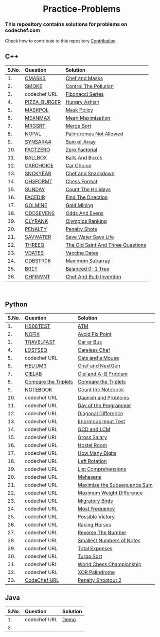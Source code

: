 <div align="center">
<h1>Practice-Problems</h1>
</div>

### This repository contains solutions for problems on codechef.com
Check how to contribute to this repository [Contribution](/CNTRIBUTING.MD)
<br>

## C++

| S.No. | Question | Solution | 
|:------|:--------| :--------|
|1.     | [CMASKS](https://www.codechef.com/problems/CMASKS) |[Chef and Masks](https://github.com/Sahiljawale/CodeChef/blob/main/C%2B%2B/chef_and_masks.cpp) |
|2.     | [SMOKE](https://www.codechef.com/START26B/problems/SMOKE/) |[Control The Pollution](https://github.com/Sahiljawale/CodeChef/blob/main/C%2B%2B/Control%20The%20Pollution.cpp) |
|3.     | codechef URL |[Fibonacci Series](https://github.com/Sahiljawale/CodeChef/blob/main/C%2B%2B/Fibonacci_series.cpp) |
|4.     | [PIZZA_BURGER](https://www.codechef.com/COOK137C/problems/PIZZA_BURGER/) |[Hungry Ashish](https://github.com/Sahiljawale/CodeChef/blob/main/C%2B%2B/Hungry%20Ashish.cpp) |
|5.     | [MASKPOL](https://www.codechef.com/problems/MASKPOL) |[Mask Policy](https://github.com/Sahiljawale/CodeChef/blob/main/C%2B%2B/Mask%20Policy.cpp) |
|6.     | [MEANMAX](https://www.codechef.com/problems/MEANMAX) |[Mean Maximization](https://github.com/Sahiljawale/CodeChef/blob/main/C%2B%2B/Mean%20Maximization.cpp) |
|7.     | [MRGSRT](https://www.codechef.com/problems/MRGSRT) |[Merge Sort](https://github.com/Sahiljawale/CodeChef/blob/main/C%2B%2B/Mergesort.cpp) |
|8.     | [NOPAL](https://www.codechef.com/problems/NOPAL) |[Palindromes Not Allowed](https://github.com/Sahiljawale/CodeChef/blob/main/C%2B%2B/Palindromes%20Not%20Allowed%20.cpp) |
|9.     | [SYNSARA4](https://www.codechef.com/problems/SYNSARA4) |[Sum of Array](https://github.com/Sahiljawale/CodeChef/blob/main/C%2B%2B/sumofarray.cpp) |
|10.    | [FACTZERO](https://www.codechef.com/problems/FACTZEROhttps://www.codechef.com/problems/FACTZERO) |[Zero Factorial](https://github.com/Sahiljawale/CodeChef/blob/main/C%2B%2B/Zero%20Factorial.cpp) |
|11.    | [BALLBOX](https://www.codechef.com/submit/BALLBOX) |[Balls And Boxes](https://github.com/Sahiljawale/CodeChef/blob/main/C%2B%2B/Balls_and_Boxes.cpp) |
|12.    | [CARCHOICE](https://www.codechef.com/START28C/problems/CARCHOICE/) |[Car Choice](https://github.com/Sahiljawale/CodeChef/blob/main/C%2B%2B/Car_choice.cpp) |
|13.    | [SNCKYEAR](https://www.codechef.com/problems/SNCKYEAR) |[Chef and Snackdown](https://github.com/Sahiljawale/CodeChef/blob/main/C%2B%2B/Chef_and_Snackdown.cpp) |
|14.    | [CHSFORMT](https://www.codechef.com/problems/CHSFORMT) |[Chess Format](https://github.com/Sahiljawale/CodeChef/blob/main/C%2B%2B/Chess_Format.cpp) |
|15.    | [SUNDAY](https://www.codechef.com/problems/SUNDAY) |[Count The Holidays](https://github.com/Sahiljawale/CodeChef/blob/main/C%2B%2B/Count_the_holidays.cpp) |
|16.    | [FACEDIR](https://www.codechef.com/START11C/problems/FACEDIR/) |[Find The Direction](https://github.com/Sahiljawale/CodeChef/blob/main/C%2B%2B/Find_the_direction.cpp) |
|17.    | [GOLMINE](https://www.codechef.com/problems/GOLMINE) |[Gold Mining](https://github.com/Sahiljawale/CodeChef/blob/main/C%2B%2B/Gold_mining.cpp) |
|18.    | [ODDSEVENS](https://www.codechef.com/COOK135C/problems/ODDSEVENS/) |[Odds And Evens](https://github.com/Sahiljawale/CodeChef/blob/main/C%2B%2B/Odds_and_Evens.cpp) |
|19.    | [OLYRANK](https://www.codechef.com/AUG21C/problems/OLYRANK/) |[Olympics Ranking](https://github.com/Sahiljawale/CodeChef/blob/main/C%2B%2B/Olympics_ranking.cpp) |
|20.    | [PENALTY](https://www.codechef.com/problems/PENALTY) |[Penalty Shots](https://github.com/Sahiljawale/CodeChef/blob/main/C%2B%2B/Penalty_shots.cpp) |
|21.    | [SAVWATER](https://www.codechef.com/SPYB21C/problems/SAVWATER/) |[Save Water Save Life](https://github.com/Sahiljawale/CodeChef/blob/main/C%2B%2B/Save_water_save_life.cpp) |
|22.    | [THREEQ](https://www.codechef.com/problems/THREEQ) |[The Old Saint And Three Questions](https://github.com/Sahiljawale/CodeChef/blob/main/C%2B%2B/The_old_saint_and_three_questions.cpp) |
|23.    | [VDATES](https://www.codechef.com/problems/VDATES) |[Vaccine Dates](https://github.com/Sahiljawale/CodeChef/blob/main/C%2B%2B/Vaccine_dates.cpp) |
|24.    | [CDBSTR06](https://www.codechef.com/problems/CDBSTR06) |[Maximum Subarray](https://github.com/Sahiljawale/CodeChef/blob/main/C%2B%2B/Maximum_Subarray.cpp) |
|25.    | [B01T](https://www.codechef.com/problems/B01T) |[Balanced 0-1 Tree](https://github.com/Kdeveloper2000/CodeChef/blob/Graph/CC/C%2B%2B/Balanced1Tree.cpp)|
|26.    | [CHFINVNT](https://www.codechef.com/AUG21C/problems/CHFINVNT) | [Chef And Bulb Invention](https://github.com/Sahiljawale/CodeChef/blob/main/C%2B%2B/chef_and_bulb_invention.cpp)
<br>

## Python

| S.No. | Question | Solution | 
|:------|:--------| :--------|
|1.     | [HS08TEST](https://www.codechef.com/problems/HS08TEST) |[ATM](https://github.com/Sahiljawale/CodeChef/blob/main/Python/ATM.py) |
|2.     | [NOFIX](https://www.codechef.com/FEB222C/problems/NOFIX) |[Avoid Fix Point](https://github.com/Sahiljawale/CodeChef/blob/main/Python/Avoid%20Fix%20Point.py) |
|3.     | [TRAVELFAST](https://www.codechef.com/problems/TRAVELFAST) | [Car or Bus](https://github.com/Sahiljawale/CodeChef/blob/main/Python/Car%20or%20Bus.py) |
|4.     | [LOSTSEQ](https://www.codechef.com/START26B/problems/LOSTSEQ) |[Careless Chef](https://github.com/Sahiljawale/CodeChef/blob/main/Python/Careless%20Chef.py) |
|5.     | codechef URL |[Cats and a Mouse](https://github.com/Sahiljawale/CodeChef/blob/main/Python/Cats%20and%20a%20Mouse.py) |
|6.     | [HELIUM3](https://www.codechef.com/problems/HELIUM3) |[Chef and NextGen](https://github.com/Sahiljawale/CodeChef/blob/main/Python/Chef%20and%20NextGen.py) |
|7.     | [CIELAB](https://www.codechef.com/problems/CIELAB) |[Ciel and A-B Problem](https://github.com/Sahiljawale/CodeChef/blob/main/Python/Ciel%20and%20A-B%20Problem.py) |
|8.     | [Compare the Triplets](https://www.hackerrank.com/challenges/compare-the-triplets/problem) |[Compare the Triplets](https://github.com/Sahiljawale/CodeChef/blob/main/Python/Compare%20the%20Triplets.py) |
|9.     | [NOTEBOOK](https://www.codechef.com/submit/NOTEBOOK) |[Count the Notebook](https://github.com/Sahiljawale/CodeChef/blob/main/Python/Count%20The%20Notebook.py) |
|10.    | codechef URL |[Daanish and Problems](https://github.com/Sahiljawale/CodeChef/blob/main/Python/Daanish%20and%20Problems.py) |
|11.    | codechef URL |[Day of the Programmer](https://github.com/Sahiljawale/CodeChef/blob/main/Python/Day%20of%20the%20Programmer.py) |
|12.    | codechef URL |[Diagonal Difference](https://github.com/Sahiljawale/CodeChef/blob/main/Python/Diagonal%20Difference.py) |
|13.    | codechef URL |[Enormous Input Test](https://github.com/Sahiljawale/CodeChef/blob/main/Python/Enormous%20Input%20Test.py) |
|14.    | codechef URL |[GCD and LCM](https://github.com/Sahiljawale/CodeChef/blob/main/Python/GCD%20and%20LCM.py) |
|15.    | codechef URL |[Gross Salary](https://github.com/Sahiljawale/CodeChef/blob/main/Python/Gross%20Salary.py) |
|16.    | codechef URL |[Hostel Room](https://github.com/Sahiljawale/CodeChef/blob/main/Python/Hostel%20Room.py) |
|17.    | codechef URL |[How Many Digits](https://github.com/Sahiljawale/CodeChef/blob/main/Python/How%20Many%20Digits.py) |
|18.    | codechef URL |[Left Rotation](https://github.com/Sahiljawale/CodeChef/blob/main/Python/Left%20Rotation.py) |
|19.    | codechef URL |[List Comprehensions](https://github.com/Sahiljawale/CodeChef/blob/main/Python/List%20Comprehensions.py) |
|20.    | codechef URL |[Mahasena](https://github.com/Sahiljawale/CodeChef/blob/main/Python/Mahasena.py) |
|21.    | codechef URL |[Maximize the Subsequence Sum](https://github.com/Sahiljawale/CodeChef/blob/main/Python/Maximise%20the%20Subsequence%20Sum.py) |
|22.    | codechef URL |[Maximum Weight Difference](https://github.com/Sahiljawale/CodeChef/blob/main/Python/Maximum%20Weight%20Difference.py) |
|23.    | codechef URL |[Migratory Birds](https://github.com/Sahiljawale/CodeChef/blob/main/Python/Migratory%20Birds.py) |
|24.    | codechef URL |[Most Frequency](https://github.com/Sahiljawale/CodeChef/blob/main/Python/Most%20Frequency.py) |
|25.    | codechef URL |[Possible Victory](https://github.com/Sahiljawale/CodeChef/blob/main/Python/Possible%20Victory.py) |
|26.    | codechef URL |[Racing Horses](https://github.com/Sahiljawale/CodeChef/blob/main/Python/Racing%20Horses.py) |
|27.    | codechef URL |[Reverse The Number](https://github.com/Sahiljawale/CodeChef/blob/main/Python/Reverse%20The%20Number.py) |
|28.    | codechef URL |[Smallest Numbers of Notes](https://github.com/Sahiljawale/CodeChef/blob/main/Python/Smallest%20Numbers%20of%20Notes.py) |
|29.    | codechef URL |[Total Expenses](https://github.com/Sahiljawale/CodeChef/blob/main/Python/Total%20Expenses.py) |
|30.    | codechef URL |[Turbo Sort](https://github.com/Sahiljawale/CodeChef/blob/main/Python/Turbo%20Sort.py) |
|31.    | codechef URL |[World Chess Championship](https://github.com/Sahiljawale/CodeChef/blob/main/Python/World%20Chess%20Championsh.py) |
|32.    | codechef URL |[XOR Palindrome](https://github.com/Sahiljawale/CodeChef/blob/main/Python/XOR%20Palindrome.py) |
|33.    | [CodeChef URL](https://www.codechef.com/LRNDSA02/problems/PSHOT) | [Penalty Shootout 2](https://github.com/Sahiljawale/CodeChef/blob/main/Python/Penalty%20Shootout%202.py)

## Java

| S.No. | Question | Solution | 
|:------|:--------| :--------|
|1.     | codechef URL |[Demo]([https://github.com/Sahiljawale/CodeChef/blob/main/Python/ATM.py](https://github.com/Sahiljawale/CodeChef/blob/main/Java/demo.java)) |
|2.     | 



<br>

